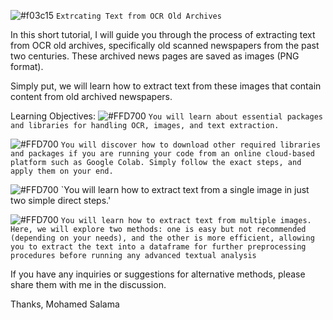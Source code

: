 ![#f03c15](https://via.placeholder.com/15/f03c15/000000?text=+)
`Extrcating Text from OCR Old Archives`


In this short tutorial, I will guide you through the process of extracting text from OCR old archives, specifically old scanned newspapers from the past two centuries.
These archived news pages are saved as images (PNG format).

Simply put, we will learn how to extract text from these images that contain content from old archived newspapers.

Learning Objectives:
![#FFD700](https://via.placeholder.com/15/f03c15/000000?text=+)
`You will learn about essential packages and libraries for handling OCR, images, and text extraction.`

![#FFD700](https://via.placeholder.com/15/f03c15/000000?text=+)
`You will discover how to download other required libraries and packages if you are running your code from an online cloud-based platform such as Google Colab. Simply follow the exact steps, and apply them on your end.`

![#FFD700](https://via.placeholder.com/15/f03c15/000000?text=+)
`You will learn how to extract text from a single image in just two simple direct steps.'


![#FFD700](https://via.placeholder.com/15/f03c15/000000?text=+)
`You will learn how to extract text from multiple images. Here, we will explore two methods: one is easy but not recommended (depending on your needs), and the other is more efficient, allowing you to extract the text into a dataframe for further preprocessing procedures before running any advanced textual analysis`


If you have any inquiries or suggestions for alternative methods, please share them with me in the discussion.


Thanks, Mohamed Salama
